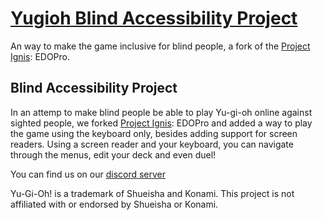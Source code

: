 # [Yugioh Blind Accessibility Project](https://github.com/IanCicoloMarques/edopro-blind-accessibility)

An way to make the game inclusive for blind people, a fork of the [Project Ignis](https://github.com/ProjectIgnis): EDOPro.

## Blind Accessibility Project

In an attemp to make blind people be able to play Yu-gi-oh online against sighted people, we forked [Project Ignis](https://github.com/ProjectIgnis): EDOPro and added a way to play the game using the keyboard only, besides adding support for screen readers.
Using a screen reader and your keyboard, you can navigate through the menus, edit your deck and even duel!

You can find us on our [discord server](https://discord.gg/4zKcttmtu4)

Yu-Gi-Oh! is a trademark of Shueisha and Konami. This project is not affiliated with or endorsed by Shueisha or Konami.

